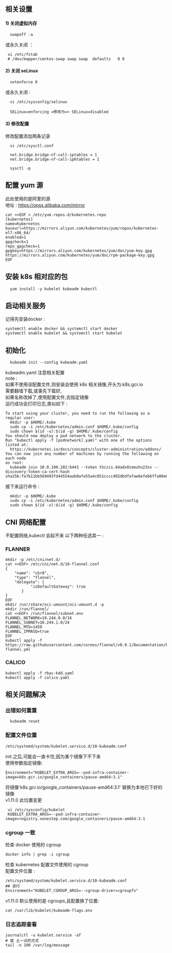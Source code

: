 ## 相关设置

#### 1) 关闭虚拟内存

```
  swapoff -a
```  
或永久关闭 ：    
 ```
  vi /etc/fstab
  # /dev/mapper/centos-swap swap swap  defaults   0 0
```  

#### 2) 关闭 seLinux

```
  setenforce 0
```
或永久关闭 :   
```
  vi /etc/sysconfig/selinux

  SELinux=enforcing =修改为=> SELinux=disabled
```

#### 3) 修改配置

修改配置添加两条记录  
```
  vi /etc/sysctl.conf

  net.bridge.bridge-nf-call-iptables = 1
  net.bridge.bridge-nf-call-ip6tables = 1
```
```
  sysctl -p
```

## 配置 yum 源
此处使用的是阿里的源  
地址 : https://opsx.alibaba.com/mirror
```
cat <<EOF > /etc/yum.repos.d/kubernetes.repo
[kubernetes]
name=Kubernetes
baseurl=https://mirrors.aliyun.com/kubernetes/yum/repos/kubernetes-el7-x86_64/
enabled=1
gpgcheck=1
repo_gpgcheck=1
gpgkey=https://mirrors.aliyun.com/kubernetes/yum/doc/yum-key.gpg https://mirrors.aliyun.com/kubernetes/yum/doc/rpm-package-key.gpg
EOF
```
## 安装 k8s 相对应的包
```
  yum install -y kubelet kubeadm kubectl
```
## 启动相关服务
记得先安装docker :  
```
systemctl enable docker && systemctl start docker
systemctl enable kubelet && systemctl start kubelet
```
## 初始化
```
  kubeadm init --config kubeadm.yaml
```
kubeadm.yaml 注意相关配置  
note :   
如果不使用该配置文件,则安装会使用 k8s 相关镜像,开头为:k8s.gcr.io  
需要翻墙下载,或事先下载好,  
如果名称改掉了,使用配置文件,去指定镜像  
运行成功会打印日志,类似如下 :
```
To start using your cluster, you need to run the following as a regular user:
  mkdir -p $HOME/.kube
  sudo cp -i /etc/kubernetes/admin.conf $HOME/.kube/config
  sudo chown $(id -u):$(id -g) $HOME/.kube/config
You should now deploy a pod network to the cluster.
Run "kubectl apply -f [podnetwork].yaml" with one of the options listed at:
  https://kubernetes.io/docs/concepts/cluster-administration/addons/
You can now join any number of machines by running the following on each node
as root:
  kubeadm join 10.0.100.202:6443 --token thczis.64adx0imeuhu23xv --discovery-token-ca-cert-hash sha256:fa7b11bb569493fd44554aab0afe55a4c051cccc492dbdfafae6efeb6ffa80e6
```
接下来运行命令 :
```
  mkdir -p $HOME/.kube
  sudo cp -i /etc/kubernetes/admin.conf $HOME/.kube/config
  sudo chown $(id -u):$(id -g) $HOME/.kube/config
```

## CNI 网络配置
不配置网络,kubectl 会起不来
以下两种任选其一 :
### FLANNER
```
mkdir -p /etc/cni/net.d/
cat <<EOF> /etc/cni/net.d/10-flannel.conf
{
    "name": "cbr0",
    "type": "flannel",
    "delegate": {
           "isDefaultGateway": true
       }
}
EOF
mkdir /usr/share/oci-umount/oci-umount.d -p
mkdir /run/flannel/
cat <<EOF> /run/flannel/subnet.env
FLANNEL_NETWORK=10.244.0.0/16
FLANNEL_SUBNET=10.244.1.0/24
FLANNEL_MTU=1450
FLANNEL_IPMASQ=true
EOF
kubectl apply -f https://raw.githubusercontent.com/coreos/flannel/v0.9.1/Documentation/kube-flannel.yml
```
### CALICO
```
kubectl apply -f rbac-kdd.yaml
kubectl apply -f calico.yaml
```

## 相关问题解决
### 出错如何重置
```
  kubeadm reset
```
### 配置文件位置
```
/etc/systemd/system/kubelet.service.d/10-kubeadm.conf
```
 init 之后,可能会一直卡住,因为某个镜像下不下来  
 使用参数指定镜像:  
 ```
 Environment="KUBELET_EXTRA_ARGS=--pod-infra-container-image=k8s.gcr.io/google_containers/pause-amd64:3.1"
```
 将镜像'k8s.gcr.io/google_containers/pause-amd64:3.1' 替换为本地已下好的镜像  
 v1.11.0 此位置变更
```
 vi /etc/sysconfig/kubelet
 KUBELET_EXTRA_ARGS=--pod-infra-container-image=registry.xonestep.com/google_containers/pause-amd64:3.1
```
### cgroup 一致
检查 docker 使用的 cgroup  
```
docker info | grep -i cgroup
```
检查 kubernetes 配置文件使用的 cgroup  
配置文件位置 :   
```
/etc/systemd/system/kubelet.service.d/10-kubeadm.conf
## 该行
Environment="KUBELET_CGROUP_ARGS=--cgroup-driver=cgroupfs"
```
v1.11.0 默认使用的是 cgroups,且配置换了位置:
```
cat /var/lib/kubelet/kubeadm-flags.env
```
### 日志追踪查看
```
journalctl -u kubelet.service -af
# 或 土一点的方式
tail -n 100 /var/log/message
```
